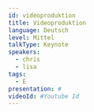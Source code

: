 ```yaml
---
id: videoproduktion
title: Videoproduktion
language: Deutsch
level: Mittel
talkType: Keynote
speakers:
  - chris
  - lisa
tags:
  - E
presentation: #
videoId: #Youtube Id
---
```



